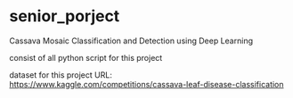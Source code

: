 # senior_porject

Cassava Mosaic Classification and Detection using Deep Learning

consist of all python script for this project




dataset for this project URL:  https://www.kaggle.com/competitions/cassava-leaf-disease-classification
